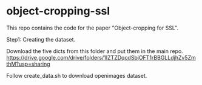 # object-cropping-ssl
This repo contains the code for the paper "Object-cropping for SSL".


Step1: Creating the dataset.

Download the five dicts from this folder and put them in the main repo.
https://drive.google.com/drive/folders/1IZTZDqcdSbjOFT1rBBGLLdjhZv5ZmthM?usp=sharing


Follow create_data.sh to download openimages dataset.

